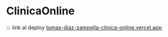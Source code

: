 # ClinicaOnline
💥 link al deploy [tomas-diaz-zampella-clinica-online.vercel.app](https://tomas-diaz-zampella-clinica-online.vercel.app/)



